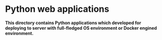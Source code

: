 # Python web applications
**This directory contains Python applications which developed for deploying to server with full-fledged OS environment or Docker engined environment.**